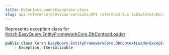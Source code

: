 ```yaml
---
title: DbContextLoaderException class
slug: api-reference-previous-versions/API reference 5.x (obsolete)/Korzh.EasyQuery.EntityFrameworkCore namespace/dbcontextloaderexception-class
---
```



Represents exception class for [Korzh.EasyQuery.EntityFrameworkCore.DbContextLoader](/api-reference-5x/korzh-easyquery-entityframeworkcore-namespace/dbcontextloader-class)
```csharp
public class Korzh.EasyQuery.EntityFrameworkCore.DbContextLoaderException
    : Exception, ISerializable

```